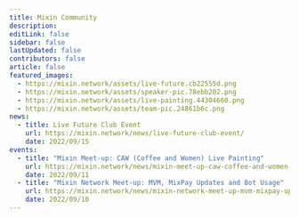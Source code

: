 ```yaml
---
title: Mixin Community
description: 
editLink: false
sidebar: false
lastUpdated: false
contributors: false
article: false
featured_images:
  - https://mixin.network/assets/live-future.cb22555d.png
  - https://mixin.network/assets/speaker-pic.78ebb202.png
  - https://mixin.network/assets/live-painting.44304660.png
  - https://mixin.network/assets/team-pic.24861b6c.png
news:
  - title: Live Future Club Event
    url: https://mixin.network/news/live-future-club-event/
    date: 2022/09/15
events:
  - title: "Mixin Meet-up: CAW (Coffee and Women) Live Painting"
    url: https://mixin.network/news/mixin-meet-up-caw-coffee-and-women-live-painting/
    date: 2022/09/11
  - title: "Mixin Network Meet-up: MVM, MixPay Updates and Bot Usage"
    url: https://mixin.network/news/mixin-network-meet-up-mvm-mixpay-updates-and-bot-usage/
    date: 2022/09/10
---
```


<community-slogan prefix="Get involved." suffix="Stay in touch."/>

<community-gallery />

<community-news title="Upcoming events" items-tag="events"/>

<community-news title="News & Press" items-tag="news"/>

